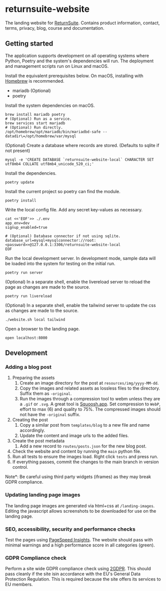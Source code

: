 # returnsuite-website

The landing website for [ReturnSuite](https://returnsuite.com). Contains product
information, contact, terms, privacy, blog, course and documentation.


## Getting started

The application supports development on all operating systems where Python,
Poetry and the system's dependencies will run. The deployment and management
scripts run on Linux and macOS.

Install the equivalent prerequisites below. On macOS, installing with
[Homebrew](https://brew.sh) is recommended.

- mariadb (Optional)
- poetry


Install the system dependencies on macOS.

```shell
brew install mariadb poetry
# (Optional) Run as a service.
brew services start mariadb
# (Optional) Run directly.
/opt/homebrew/opt/mariadb/bin/mariadbd-safe --datadir\=/opt/homebrew/var/mysql
```

(Optional) Create a database where records are stored. (Defaults to sqlite if not present)

```shell
mysql -e 'CREATE DATABASE `returnsuite-website-local` CHARACTER SET utf8mb4 COLLATE utf8mb4_unicode_520_ci;'
```

Install the dependencies.

```shell
poetry update
```

Install the current project so poetry can find the module.

```shell
poetry install
```

Write the local config file. Add any secret key-values as necessary.

```shell
cat <<'EOF'>> ./.env
app_env=dev
signup_enabled=true

# (Optional) Database connector if not using sqlite.
database_url=mysql+mysqlconnector://root:<password>>@127.0.0.1:3306/returnsuite-website-local
EOF
```

Run the local development server. In development mode, sample data will be
loaded into the system for testing on the initial run.

```shell
poetry run server
```

(Optional) In a separate shell, enable the livereload server to reload the page
as changes are made to the source.

```shell
poetry run livereload
```

(Optional) In a separate shell, enable the tailwind server to update the css as
changes are made to the source.

```shell
./website.sh local tailwind
```

Open a browser to the landing page.

```shell
open localhost:8000
```


## Development

### Adding a blog post

1) Preparing the assets
   1) Create an image directory for the post at `resources/img/yyyy-MM-dd`.
   2) Copy the images and related assets as lossless files to the directory.
      Suffix them as `-original`.
   3) Run the images through a compression tool to webm unless they are a `.gif`
      or `.svg`. A great tool is [Squoosh.app](https://squoosh.app/editor). Set
      compression to `WebP`, effort to max (6) and quality to 75%. The
      compressed images should not have the `-original` suffix.
2) Creating the post
   1) Copy a similar post from `templates/blog` to a new file and name
      accordingly.
   2) Update the content and image urls to the added files.
3) Create the post metadata
   1) Add a new record to `routes/posts.json` for the new blog post.
4) Check the website and content by running the `main` python file.
5) Run all tests to ensure the images load. Right click `tests` and press run.
6) If everything passes, commit the changes to the main branch in version
   control.

Note*: Be careful using third party widgets (iframes) as they may break GDPR
compliance.


### Updating landing page images

The landing page images are generated via html+css at `/landing-images`. Editing
the javascript allows screenshots to be downloaded for use on the landing page.


### SEO, accessibility, security and performance checks

Test the pages using [PageSpeed Insights](https://pagespeed.web.dev). The
website should pass with minimal warnings and a high performance score in all
categories (green).


### GDPR Compliance check

Perform a site wide GDPR compliance check using [2GDPR](https://2gdpr.com/).
This should pass cleanly if the site isin accordance with the EU's General Data
Protection Regulation. This is required because the site offers its services
to EU members.
